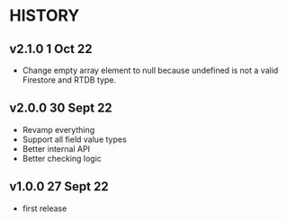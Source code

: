 # HISTORY

## v2.1.0 1 Oct 22

- Change empty array element to null because undefined is not a valid Firestore and RTDB type.

## v2.0.0 30 Sept 22

- Revamp everything
- Support all field value types
- Better internal API
- Better checking logic

## v1.0.0 27 Sept 22

- first release
